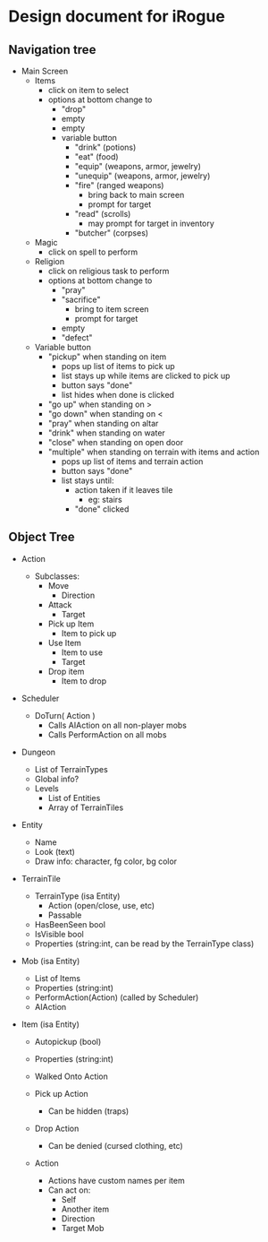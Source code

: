 Design document for iRogue
======

Navigation tree
------
- Main Screen
  - Items
    - click on item to select
    - options at bottom change to
      - "drop"
      - empty
      - empty
      - variable button
        - "drink" (potions)
        - "eat" (food)
        - "equip" (weapons, armor, jewelry)
        - "unequip" (weapons, armor, jewelry)
        - "fire" (ranged weapons)
          - bring back to main screen
          - prompt for target
        - "read" (scrolls)
          - may prompt for target in inventory
        - "butcher" (corpses)
  - Magic
    - click on spell to perform
  - Religion
    - click on religious task to perform
    - options at bottom change to
      - "pray"
      - "sacrifice"
        - bring to item screen
        - prompt for target
      - empty
      - "defect"
  - Variable button
    - "pickup" when standing on item
      - pops up list of items to pick up
      - list stays up while items are clicked to pick up
      - button says "done"
      - list hides when done is clicked
    - "go up" when standing on >
    - "go down" when standing on <
    - "pray" when standing on altar
    - "drink" when standing on water
    - "close" when standing on open door
    - "multiple" when standing on terrain with items and action
      - pops up list of items and terrain action
      - button says "done"
      - list stays until:
        - action taken if it leaves tile
          - eg: stairs
        - "done" clicked
    

Object Tree
------

- Action
	- Subclasses:
		- Move 
			- Direction
		- Attack
			- Target
		- Pick up Item
			- Item to pick up
		- Use Item
			- Item to use
			- Target
		- Drop item
			- Item to drop


- Scheduler
	- DoTurn( Action )
		- Calls AIAction on all non-player mobs
		- Calls PerformAction on all mobs

- Dungeon
	- List of TerrainTypes
	- Global info?
	- Levels
		- List of Entities
		-	Array of TerrainTiles

- Entity
	- Name 
	- Look (text)
	- Draw info: character, fg color, bg color

- TerrainTile
	- TerrainType (isa Entity)
		- Action (open/close, use, etc)
		- Passable
	- HasBeenSeen bool
	-	IsVisible bool
	- Properties (string:int, can be read by the TerrainType class)

- Mob (isa Entity)
	- List of Items
	- Properties (string:int)
	- PerformAction(Action) (called by Scheduler)
	- AIAction

- Item (isa Entity)
	- Autopickup (bool)
	- Properties (string:int)
		
	- Walked Onto Action
	- Pick up Action
		- Can be hidden (traps)
	- Drop Action
		- Can be denied (cursed clothing, etc)
	- Action
		- Actions have custom names per item
		- Can act on:
			- Self
			- Another item
			- Direction
			- Target Mob

    
    